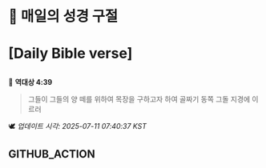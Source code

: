 # 🙏 매일의 성경 구절
# [Daily Bible verse]
##
<!-- START_BIBLE_VERSE -->
📖 **역대상 4:39**
> 그들이 그들의 양 떼를 위하여 목장을 구하고자 하여 골짜기 동쪽 그돌 지경에 이르러

🕊️ _업데이트 시각: 2025-07-11 07:40:37 KST_
  <!-- END_BIBLE_VERSE -->
## GITHUB_ACTION
